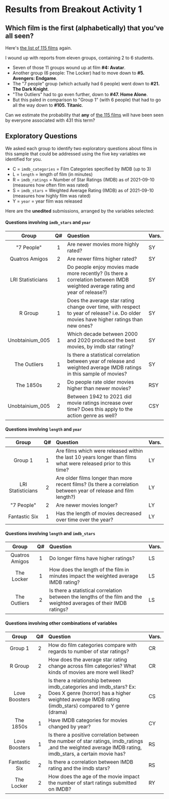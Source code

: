 # Results from Breakout Activity 1

## Which film is the first (alphabetically) that you've all seen?

Here's [the list of 115 films](https://github.com/THOMASELOVE/431-2021/blob/main/classes/movies/movies_list.md) again. 

I wound up with reports from eleven groups, containing 2 to 6 students.

- Seven of those 11 groups wound up at film **#4: Avatar**.
- Another group (6 people: The Locker) had to move down to **#5. Avengers: Endgame**.
- The "7 people" group (which actually had 6 people) went down to **#21. The Dark Knight**.
- "The Outliers" had to go even further, down to **#47. Home Alone**.
- But this paled in comparison to "Group 1" (with 6 people) that had to go all the way down to **#105. Titanic**.

Can we estimate the probability that **any** of [the 115 films](https://github.com/THOMASELOVE/431-2021/blob/main/classes/movies/movies_list.md) will have been seen by everyone associated with 431 this term?

## Exploratory Questions

We asked each group to identify two exploratory questions about films in this sample that could be addressed using the five key variables we identified for you.

- C = `imdb_categories` = Film Categories specified by IMDB (up to 3)
- L = `length` = length of film (in minutes)
- R = `imdb_ratings` = Number of Star Ratings (IMDB) as of 2021-09-10 (measures how often film was rated)
- S = `imdb_stars` = Weighted Average Rating (IMDB) as of 2021-09-10 (measures how highly film was rated)
- Y = `year` = year film was released

Here are the **unedited** submissions, arranged by the variables selected:

#### Questions involving `imdb_stars` and `year`

Group | Q# | Question | Vars.
:----: | :---: | :----------------- | ----
"7 People" | 1 | Are newer movies more highly rated? | SY
Quatros Amigos | 2 | Are newer films higher rated? | SY
LRI Statisticians | 1 | Do people enjoy movies made more recently? (Is there a correlation between IMDB weighted average rating and year of release?) | SY
R Group | 1 | Does the average star rating change over time, with respect to year of release? i.e. Do older movies have higher ratings than new ones? | SY
Unobtainium_005 | 1 | Which decade between 2000 and 2020 produced the best movies, by imdb star rating? | SY
The Outliers | 1 | Is there a statistical correlation between year of release and weighted average IMDB ratings in this sample of movies? | SY
The 1850s | 2 | Do people rate older movies higher than newer movies? | RSY
Unobtainium_005 | 2 | Between 1942 to 2021 did movie ratings increase over time? Does this apply to the action genre as well? | CSY

#### Questions involving `length` and `year`

Group | Q# | Question | Vars.
:----: | :---: | :----------------- | ----
Group 1 | 1 | Are films which were released within the last 10 years longer than films what were released prior to this time? | LY
LRI Statisticians | 2 | Are older films longer than more recent films? (Is there a correlation between year of release and film length?) | LY
"7 People" | 2 | Are newer movies longer? | LY
Fantastic Six | 1 | Has the length of movies decreased over time over the year? | LY

#### Questions involving `length` and `imdb_stars`

Group | Q# | Question | Vars.
:----: | :---: | :----------------- | ----
Quatros Amigos | 1 | Do longer films have higher ratings? | LS
The Locker | 1 | How does the length of the film in minutes impact the weighted average IMDB rating? | LS
The Outliers | 2 | Is there a statistical correlation between the lengths of the film and the weighted averages of their IMDB ratings? | LS

#### Questions involving other combinations of variables

Group | Q# | Question | Vars.
:----: | :---: | :----------------- | ----
Group 1 | 2 | How do film categories compare with regards to number of star ratings? | CR
R Group | 2 | How does the average star rating change across film categories? What kinds of movies are more well liked? | CR
Love Boosters | 2 | Is there a relationship between imdb_categories and imdb_stars? Ex: Does X genre (horror) has a higher weighted average IMDB rating (imdb_stars) compared to Y genre (drama) | CS
The 1850s | 1 | Have IMDB categories for movies changed by year? | CY
Love Boosters | 1 | Is there a positive correlation between the number of star ratings, imdb_ratings ,and the weighted average IMDB rating, imdb_stars,  a certain movie has? | RS
Fantastic Six | 2 | Is there a correlation between IMDB rating and the imdb stars? | RS
The Locker | 2 | How does the age of the movie impact the number of start ratings submitted on IMDB? | RY
